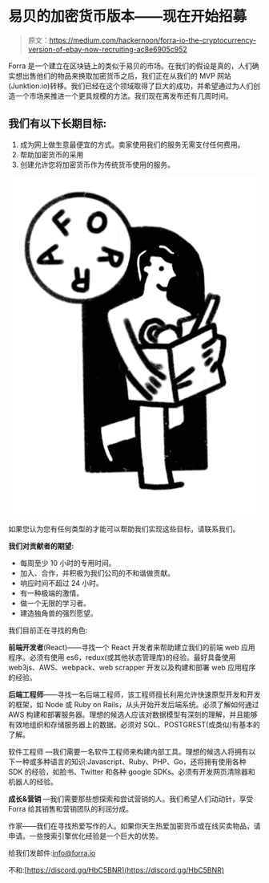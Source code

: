 # 易贝的加密货币版本——现在开始招募

> 原文：<https://medium.com/hackernoon/forra-io-the-cryptocurrency-version-of-ebay-now-recruiting-ac8e6905c952>

Forra 是一个建立在区块链上的类似于易贝的市场。在我们的假设是真的，人们确实想出售他们的物品来换取加密货币之后，我们正在从我们的 MVP 网站(Junktion.io)转移。我们已经在这个领域取得了巨大的成功，并希望通过为人们创造一个市场来推进一个更具规模的方法。我们现在离发布还有几周时间。

## 我们有以下长期目标:

1.  成为网上做生意最便宜的方式。卖家使用我们的服务无需支付任何费用。
2.  帮助加密货币的采用
3.  创建允许您将加密货币作为传统货币使用的服务。

![](img/60919f790c95408e172a408b8c76386a.png)

如果您认为您有任何类型的才能可以帮助我们实现这些目标，请联系我们。

**我们对贡献者的期望:**

*   每周至少 10 小时的专用时间。
*   加入、合作，并积极为我们公司的不和谐做贡献。
*   响应时间不超过 24 小时。
*   有一种极端的激情。
*   做一个无限的学习者。
*   建造独角兽的强烈愿望。

我们目前正在寻找的角色:

**前端开发者**(React)——寻找一个 React 开发者来帮助建立我们的前端 web 应用程序。必须有使用 es6，redux(或其他状态管理库)的经验。最好具备使用 web3js、AWS、webpack、web scrapper 开发以及构建和部署 web 应用程序的经验。

**后端工程师**——寻找一名后端工程师，该工程师擅长利用允许快速原型开发和开发的框架，如 Node 或 Ruby on Rails，从头开始开发后端系统。必须了解如何通过 AWS 构建和部署服务器。理想的候选人应该对数据模型有深刻的理解，并且能够有效地组织和存储服务器上的数据。必须对 SQL、POSTGREST(或类似)有基本的了解。

软件工程师 —我们需要一名软件工程师来构建内部工具。理想的候选人将拥有以下一种或多种语言的知识:Javascript、Ruby、PHP、Go，还将拥有使用各种 SDK 的经验，如脸书、Twitter 和各种 google SDKs。必须有开发网页清除器和机器人的经验。

**成长&营销** —我们需要那些想探索和尝试营销的人。我们希望人们动动针，享受 Forra 给其销售和营销团队的利润分成。

作家——我们在寻找热爱写作的人。如果你天生热爱加密货币或在线买卖物品，请申请。一些搜索引擎优化经验是一个巨大的优势。

给我们发邮件:info@forra.io

不和:[https://discord.gg/HbC5BNR](https://discord.gg/HbC5BNR)